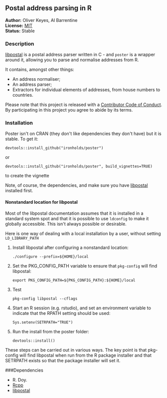 ## Postal address parsing in R

__Author:__ Oliver Keyes, Al Barrentine <br/>
__License:__ [MIT](http://opensource.org/licenses/MIT)<br/>
__Status:__ Stable

### Description

[libpostal](https://github.com/openvenues/libpostal) is a postal address parser written in C - and `poster` is a wrapper around it, allowing you to parse and normalise addresses from R.

It contains, amongst other things:

* An address normaliser;
* An address parser;
* Extractors for individual elements of addresses, from house numbers to countries.

Please note that this project is released with a [Contributor Code of Conduct](https://github.com/Ironholds/poster/blob/master/CONDUCT.md).
By participating in this project you agree to abide by its terms.

### Installation

Poster isn't on CRAN (they don't like dependencies they don't have) but it is stable. To get it:

    devtools::install_github("ironholds/poster")

or

    devtools::install_github("ironholds/poster", build_vignettes=TRUE)

to create the vignette

Note, of course, the dependencies, and make sure you have [libpostal](https://github.com/openvenues/libpostal)
installed first.

#### Nonstandard location for libpostal

Most of the libpostal documentation assumes that it is installed in a standard system spot and that
it is possible to use `ldconfig` to make it globally accessible. This isn't always possible or desirable.

Here is one way of dealing with a local installation by a user, without setting `LD_LIBRARY_PATH`

1. Install libpostal after configuring a nonstandard location:

    `./configure --prefix=${HOME}/local`

1. Set the PKG_CONFIG_PATH variable to ensure that `pkg-config` will find libpostal:

    `export PKG_CONFIG_PATH=${PKG_CONFIG_PATH}:${HOME}/local`
    
1. Test

    `pkg-config libpostal --cflags`
    
1. Start an R session (e.g. rstudio), and set an environment variable to indicate that the RPATH setting should be used:

    `Sys.setenv(SETRPATH="TRUE")`

1. Run the install from the poster folder:

    `devtools::install()`
    
These steps can be carried out in various ways. The key point is that pkg-config will
find libpostal when run from the R package installer and that SETRPATH exists so 
that the package installer will set it.


###Dependencies
* R. Doy.
* [Rcpp](https://cran.r-project.org/package=Rcpp)
* [libpostal](https://github.com/openvenues/libpostal)
